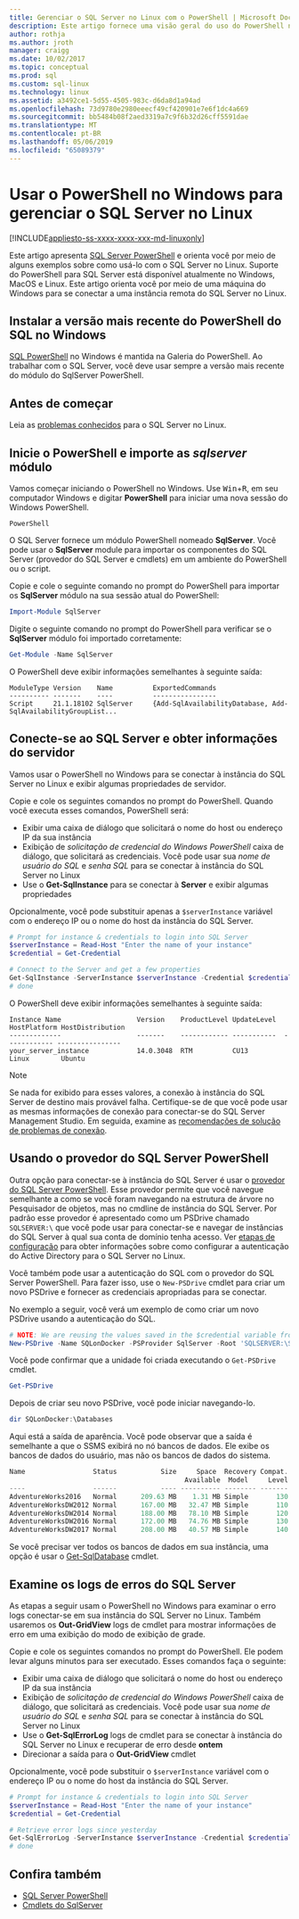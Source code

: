 ```yaml
---
title: Gerenciar o SQL Server no Linux com o PowerShell | Microsoft Docs
description: Este artigo fornece uma visão geral do uso do PowerShell no Windows com o SQL Server no Linux.
author: rothja
ms.author: jroth
manager: craigg
ms.date: 10/02/2017
ms.topic: conceptual
ms.prod: sql
ms.custom: sql-linux
ms.technology: linux
ms.assetid: a3492ce1-5d55-4505-983c-d6da8d1a94ad
ms.openlocfilehash: 73d9780e2980eeecf49cf420901e7e6f1dc4a669
ms.sourcegitcommit: bb5484b08f2aed3319a7c9f6b32d26cff5591dae
ms.translationtype: MT
ms.contentlocale: pt-BR
ms.lasthandoff: 05/06/2019
ms.locfileid: "65089379"
---
```

# <a name="use-powershell-on-windows-to-manage-sql-server-on-linux"></a>Usar o PowerShell no Windows para gerenciar o SQL Server no Linux

[!INCLUDE[appliesto-ss-xxxx-xxxx-xxx-md-linuxonly](../includes/appliesto-ss-xxxx-xxxx-xxx-md-linuxonly.md)]

Este artigo apresenta [SQL Server PowerShell](../powershell/sql-server-powershell.md) e orienta você por meio de alguns exemplos sobre como usá-lo com o SQL Server no Linux. Suporte do PowerShell para SQL Server está disponível atualmente no Windows, MacOS e Linux. Este artigo orienta você por meio de uma máquina do Windows para se conectar a uma instância remota do SQL Server no Linux.

## <a name="install-the-newest-version-of-sql-powershell-on-windows"></a>Instalar a versão mais recente do PowerShell do SQL no Windows

[SQL PowerShell](../powershell/download-sql-server-ps-module.md) no Windows é mantida na Galeria do PowerShell. Ao trabalhar com o SQL Server, você deve usar sempre a versão mais recente do módulo do SqlServer PowerShell.

## <a name="before-you-begin"></a>Antes de começar

Leia as [problemas conhecidos](sql-server-linux-release-notes.md) para o SQL Server no Linux.

## <a name="launch-powershell-and-import-the-sqlserver-module"></a>Inicie o PowerShell e importe as *sqlserver* módulo

Vamos começar iniciando o PowerShell no Windows. Use <kbd>Win</kbd>+<kbd>R</kbd>, em seu computador Windows e digitar **PowerShell** para iniciar uma nova sessão do Windows PowerShell.

```
PowerShell
```

O SQL Server fornece um módulo PowerShell nomeado **SqlServer**. Você pode usar o **SqlServer** module para importar os componentes do SQL Server (provedor do SQL Server e cmdlets) em um ambiente do PowerShell ou o script.

Copie e cole o seguinte comando no prompt do PowerShell para importar os **SqlServer** módulo na sua sessão atual do PowerShell:

```powershell
Import-Module SqlServer
```

Digite o seguinte comando no prompt do PowerShell para verificar se o **SqlServer** módulo foi importado corretamente:

```powershell
Get-Module -Name SqlServer
```

O PowerShell deve exibir informações semelhantes à seguinte saída:

```
ModuleType Version    Name          ExportedCommands
---------- -------    ----          ----------------
Script     21.1.18102 SqlServer     {Add-SqlAvailabilityDatabase, Add-SqlAvailabilityGroupList...
```

## <a name="connect-to-sql-server-and-get-server-information"></a>Conecte-se ao SQL Server e obter informações do servidor

Vamos usar o PowerShell no Windows para se conectar à instância do SQL Server no Linux e exibir algumas propriedades de servidor.

Copie e cole os seguintes comandos no prompt do PowerShell. Quando você executa esses comandos, PowerShell será:
- Exibir uma caixa de diálogo que solicitará o nome do host ou endereço IP da sua instância
- Exibição de *solicitação de credencial do Windows PowerShell* caixa de diálogo, que solicitará as credenciais. Você pode usar sua *nome de usuário do SQL* e *senha SQL* para se conectar à instância do SQL Server no Linux
- Use o **Get-SqlInstance** para se conectar à **Server** e exibir algumas propriedades

Opcionalmente, você pode substituir apenas a `$serverInstance` variável com o endereço IP ou o nome do host da instância do SQL Server.

```powershell
# Prompt for instance & credentials to login into SQL Server
$serverInstance = Read-Host "Enter the name of your instance"
$credential = Get-Credential

# Connect to the Server and get a few properties
Get-SqlInstance -ServerInstance $serverInstance -Credential $credential
# done
```

O PowerShell deve exibir informações semelhantes à seguinte saída:

```
Instance Name                   Version    ProductLevel UpdateLevel  HostPlatform HostDistribution                
-------------                   -------    ------------ -----------  ------------ ----------------                
your_server_instance            14.0.3048  RTM          CU13         Linux        Ubuntu 
```
> [!NOTE]
> Se nada for exibido para esses valores, a conexão à instância do SQL Server de destino mais provável falha. Certifique-se de que você pode usar as mesmas informações de conexão para conectar-se do SQL Server Management Studio. Em seguida, examine as [recomendações de solução de problemas de conexão](sql-server-linux-troubleshooting-guide.md#connection).

## <a name="using-the-sql-server-powershell-provider"></a>Usando o provedor do SQL Server PowerShell

Outra opção para conectar-se à instância do SQL Server é usar o [provedor do SQL Server PowerShell](https://docs.microsoft.com/sql/powershell/sql-server-powershell-provider).  Esse provedor permite que você navegue semelhante a como se você foram navegando na estrutura de árvore no Pesquisador de objetos, mas no cmdline de instância do SQL Server.  Por padrão esse provedor é apresentado como um PSDrive chamado `SQLSERVER:\` que você pode usar para conectar-se e navegar de instâncias do SQL Server à qual sua conta de domínio tenha acesso.  Ver [etapas de configuração](https://docs.microsoft.com/sql/linux/sql-server-linux-active-directory-auth-overview#configuration-steps) para obter informações sobre como configurar a autenticação do Active Directory para o SQL Server no Linux.

Você também pode usar a autenticação do SQL com o provedor do SQL Server PowerShell. Para fazer isso, use o `New-PSDrive` cmdlet para criar um novo PSDrive e fornecer as credenciais apropriadas para se conectar.

No exemplo a seguir, você verá um exemplo de como criar um novo PSDrive usando a autenticação do SQL.

```powershell
# NOTE: We are reusing the values saved in the $credential variable from the above example.
New-PSDrive -Name SQLonDocker -PSProvider SqlServer -Root 'SQLSERVER:\SQL\localhost,10002\Default\' -Credential $credential
```

Você pode confirmar que a unidade foi criada executando o `Get-PSDrive` cmdlet.

```powershell
Get-PSDrive
```

Depois de criar seu novo PSDrive, você pode iniciar navegando-lo.

```powershell
dir SQLonDocker:\Databases
```

Aqui está a saída de aparência.  Você pode observar que a saída é semelhante a que o SSMS exibirá no nó bancos de dados.  Ele exibe os bancos de dados do usuário, mas não os bancos de dados do sistema.

```powershell
Name                 Status           Size     Space  Recovery Compat. Owner
                                            Available  Model     Level
----                 ------           ---- ---------- -------- ------- -----
AdventureWorks2016   Normal      209.63 MB    1.31 MB Simple       130 sa
AdventureWorksDW2012 Normal      167.00 MB   32.47 MB Simple       110 sa
AdventureWorksDW2014 Normal      188.00 MB   78.10 MB Simple       120 sa
AdventureWorksDW2016 Normal      172.00 MB   74.76 MB Simple       130 sa
AdventureWorksDW2017 Normal      208.00 MB   40.57 MB Simple       140 sa
```

Se você precisar ver todos os bancos de dados em sua instância, uma opção é usar o [Get-SqlDatabase](https://docs.microsoft.com/powershell/module/sqlserver/Get-SqlDatabase) cmdlet.

## <a name="examine-sql-server-error-logs"></a>Examine os logs de erros do SQL Server

As etapas a seguir usam o PowerShell no Windows para examinar o erro logs conectar-se em sua instância do SQL Server no Linux. Também usaremos os **Out-GridView** logs de cmdlet para mostrar informações de erro em uma exibição do modo de exibição de grade.

Copie e cole os seguintes comandos no prompt do PowerShell. Ele podem levar alguns minutos para ser executado. Esses comandos faça o seguinte:
- Exibir uma caixa de diálogo que solicitará o nome do host ou endereço IP da sua instância
- Exibição de *solicitação de credencial do Windows PowerShell* caixa de diálogo, que solicitará as credenciais. Você pode usar sua *nome de usuário do SQL* e *senha SQL* para se conectar à instância do SQL Server no Linux
- Use o **Get-SqlErrorLog** logs de cmdlet para se conectar à instância do SQL Server no Linux e recuperar de erro desde **ontem**
- Direcionar a saída para o **Out-GridView** cmdlet

Opcionalmente, você pode substituir o `$serverInstance` variável com o endereço IP ou o nome do host da instância do SQL Server.

```powershell
# Prompt for instance & credentials to login into SQL Server
$serverInstance = Read-Host "Enter the name of your instance"
$credential = Get-Credential

# Retrieve error logs since yesterday
Get-SqlErrorLog -ServerInstance $serverInstance -Credential $credential -Since Yesterday | Out-GridView
# done
```
## <a name="see-also"></a>Confira também
- [SQL Server PowerShell](../relational-databases/scripting/sql-server-powershell.md)
- [Cmdlets do SqlServer](https://docs.microsoft.com/powershell/module/sqlserver)
